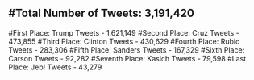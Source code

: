 #Total Number of Tweets: 3,191,420 
---
#First Place: Trump Tweets - 1,621,149
#Second Place: Cruz Tweets - 473,855
#Third Place: Clinton Tweets - 430,629
#Fourth Place: Rubio Tweets - 283,306
#Fifth Place: Sanders Tweets - 167,329
#Sixth Place: Carson Tweets - 92,282
#Seventh Place: Kasich Tweets - 79,598
#Last Place: Jeb! Tweets - 43,279
